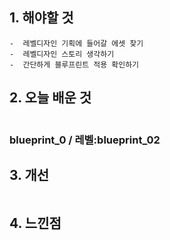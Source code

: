 ## 1. 해야할 것
```
-  레벨디자인 기획에 들어갈 에셋 찾기
-  레벨디자인 스토리 생각하기
-  간단하게 블루프린트 적용 확인하기
```

## 2. 오늘 배운 것
```

```
### blueprint_0 / 레벨:blueprint_02 


## 3. 개선
```

```

## 4. 느낀점
```

```
